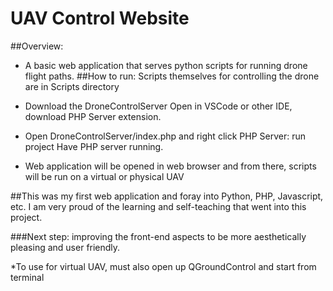 # UAV Control Website 
##Overview:
- A basic web application that serves python scripts for running drone flight paths. 
##How to run:
Scripts themselves for controlling the drone are in Scripts directory

- Download the DroneControlServer
Open in VSCode or other IDE, download PHP Server extension.

- Open DroneControlServer/index.php and right click PHP Server: run project 
Have PHP server running.

- Web application will be opened in web browser and from there, scripts will be run on a virtual or physical UAV

##This was my first web application and foray into Python, PHP, Javascript, etc. I am very proud of the learning and self-teaching that went into this project. 

###Next step: improving the front-end aspects to be more aesthetically pleasing and user friendly. 

*To use for virtual UAV, must also open up QGroundControl and start from terminal

